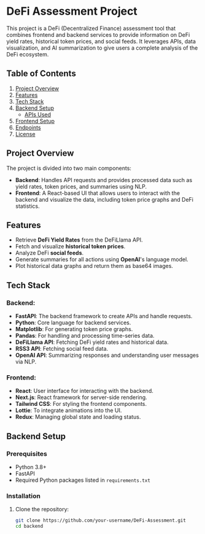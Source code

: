 # DeFi Assessment Project

This project is a DeFi (Decentralized Finance) assessment tool that combines frontend and backend services to provide information on DeFi yield rates, historical token prices, and social feeds. It leverages APIs, data visualization, and AI summarization to give users a complete analysis of the DeFi ecosystem.

## Table of Contents
1. [Project Overview](#project-overview)
2. [Features](#features)
3. [Tech Stack](#tech-stack)
4. [Backend Setup](#backend-setup)
    - [APIs Used](#apis-used)
5. [Frontend Setup](#frontend-setup)
6. [Endpoints](#endpoints)
7. [License](#license)

## Project Overview

The project is divided into two main components:
- **Backend**: Handles API requests and provides processed data such as yield rates, token prices, and summaries using NLP.
- **Frontend**: A React-based UI that allows users to interact with the backend and visualize the data, including token price graphs and DeFi statistics.

## Features
- Retrieve **DeFi Yield Rates** from the DeFiLlama API.
- Fetch and visualize **historical token prices**.
- Analyze DeFi **social feeds**.
- Generate summaries for all actions using **OpenAI**'s language model.
- Plot historical data graphs and return them as base64 images.

## Tech Stack
### Backend:
- **FastAPI**: The backend framework to create APIs and handle requests.
- **Python**: Core language for backend services.
- **Matplotlib**: For generating token price graphs.
- **Pandas**: For handling and processing time-series data.
- **DeFiLlama API**: Fetching DeFi yield rates and historical data.
- **RSS3 API**: Fetching social feed data.
- **OpenAI API**: Summarizing responses and understanding user messages via NLP.

### Frontend:
- **React**: User interface for interacting with the backend.
- **Next.js**: React framework for server-side rendering.
- **Tailwind CSS**: For styling the frontend components.
- **Lottie**: To integrate animations into the UI.
- **Redux**: Managing global state and loading status.

## Backend Setup

### Prerequisites
- Python 3.8+
- FastAPI
- Required Python packages listed in `requirements.txt`

### Installation

1. Clone the repository:
   ```bash
   git clone https://github.com/your-username/DeFi-Assessment.git
   cd backend
